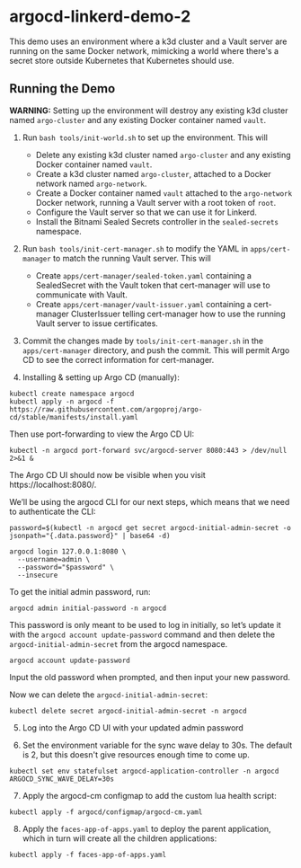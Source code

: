 # argocd-linkerd-demo-2

This demo uses an environment where a k3d cluster and a Vault server are
running on the same Docker network, mimicking a world where there's a secret
store outside Kubernetes that Kubernetes should use.

## Running the Demo

**WARNING:** Setting up the environment will destroy any existing k3d cluster
named `argo-cluster` and any existing Docker container named `vault`.

1. Run `bash tools/init-world.sh` to set up the environment. This will

   - Delete any existing k3d cluster named `argo-cluster` and any existing Docker
     container named `vault`.
   - Create a k3d cluster named `argo-cluster`, attached to a Docker network named
     `argo-network`.
   - Create a Docker container named `vault` attached to the `argo-network` Docker
     network, running a Vault server with a root token of `root`.
   - Configure the Vault server so that we can use it for Linkerd.
   - Install the Bitnami Sealed Secrets controller in the `sealed-secrets`
     namespace.

2. Run `bash tools/init-cert-manager.sh` to modify the YAML in
   `apps/cert-manager` to match the running Vault server. This will

   - Create `apps/cert-manager/sealed-token.yaml` containing a SealedSecret
     with the Vault token that cert-manager will use to communicate with
     Vault.
   - Create `apps/cert-manager/vault-issuer.yaml` containing a cert-manager
     ClusterIssuer telling cert-manager how to use the running Vault server to
     issue certificates.

3. Commit the changes made by `tools/init-cert-manager.sh` in the
   `apps/cert-manager` directory, and push the commit. This will permit Argo
   CD to see the correct information for cert-manager.

4. Installing & setting up Argo CD (manually):
```
kubectl create namespace argocd
kubectl apply -n argocd -f https://raw.githubusercontent.com/argoproj/argo-cd/stable/manifests/install.yaml
```

Then use port-forwarding to view the Argo CD UI:

```
kubectl -n argocd port-forward svc/argocd-server 8080:443 > /dev/null 2>&1 &
```

The Argo CD UI should now be visible when you visit https://localhost:8080/.

We’ll be using the argocd CLI for our next steps, which means that we need to authenticate the CLI:

```
password=$(kubectl -n argocd get secret argocd-initial-admin-secret -o jsonpath="{.data.password}" | base64 -d)

argocd login 127.0.0.1:8080 \
  --username=admin \
  --password="$password" \
  --insecure
```

To get the initial admin password, run:

```
argocd admin initial-password -n argocd
```

This password is only meant to be used to log in initially, so let’s update it with the `argocd account update-password` command and then delete the `argocd-initial-admin-secret` from the argocd namespace.

```
argocd account update-password
```

Input the old password when prompted, and then input your new password.

Now we can delete the `argocd-initial-admin-secret`:
```
kubectl delete secret argocd-initial-admin-secret -n argocd
```

5. Log into the Argo CD UI with your updated admin password

6. Set the environment variable for the sync wave delay to 30s. The default is 2, but this doesn't give resources enough time to come up. 

```
kubectl set env statefulset argocd-application-controller -n argocd ARGOCD_SYNC_WAVE_DELAY=30s
```
7. Apply the argocd-cm configmap to add the custom lua health script: 
```
kubectl apply -f argocd/configmap/argocd-cm.yaml
```
8. Apply the `faces-app-of-apps.yaml` to deploy the parent application, which in turn will create all the children applications: 
```
kubectl apply -f faces-app-of-apps.yaml
```

